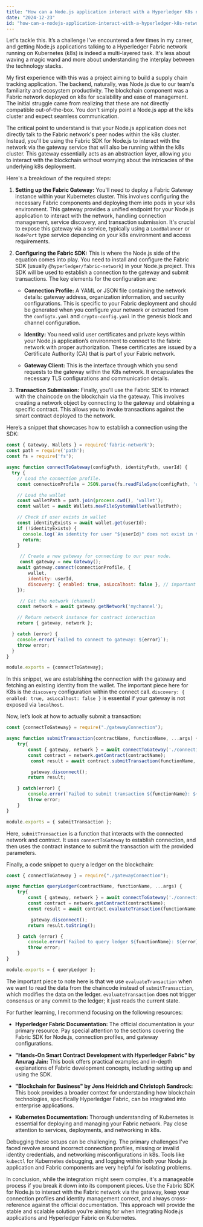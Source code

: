 ```yaml
---
title: "How can a Node.js application interact with a Hyperledger K8s network?"
date: "2024-12-23"
id: "how-can-a-nodejs-application-interact-with-a-hyperledger-k8s-network"
---
```


Let's tackle this. It’s a challenge I've encountered a few times in my career, and getting Node.js applications talking to a Hyperledger Fabric network running on Kubernetes (k8s) is indeed a multi-layered task. It's less about waving a magic wand and more about understanding the interplay between the technology stacks.

My first experience with this was a project aiming to build a supply chain tracking application. The backend, naturally, was Node.js due to our team's familiarity and ecosystem productivity. The blockchain component was a Fabric network deployed on k8s for scalability and ease of management. The initial struggle came from realizing that these are not directly compatible out-of-the-box. You don't simply point a Node.js app at the k8s cluster and expect seamless communication.

The critical point to understand is that your Node.js application does not directly talk to the Fabric network's peer nodes within the k8s cluster. Instead, you'll be using the Fabric SDK for Node.js to interact with the network via the gateway service that will also be running within the k8s cluster. This gateway essentially acts as an abstraction layer, allowing you to interact with the blockchain without worrying about the intricacies of the underlying k8s deployment.

Here's a breakdown of the required steps:

1.  **Setting up the Fabric Gateway:** You'll need to deploy a Fabric Gateway instance within your Kubernetes cluster. This involves configuring the necessary Fabric components and deploying them into pods in your k8s environment. This gateway provides a unified endpoint for your Node.js application to interact with the network, handling connection management, service discovery, and transaction submission. It's crucial to expose this gateway via a service, typically using a `LoadBalancer` or `NodePort` type service depending on your k8s environment and access requirements.

2.  **Configuring the Fabric SDK:** This is where the Node.js side of the equation comes into play. You need to install and configure the Fabric SDK (usually `@hyperledger/fabric-network`) in your Node.js project. This SDK will be used to establish a connection to the gateway and submit transactions. The key elements for the configuration are:

    *   **Connection Profile:** A YAML or JSON file containing the network details: gateway address, organization information, and security configurations. This is specific to your Fabric deployment and should be generated when you configure your network or extracted from the `configtx.yaml` and `crypto-config.yaml` in the genesis block and channel configuration.

    *   **Identity:** You need valid user certificates and private keys within your Node.js application’s environment to connect to the fabric network with proper authorization. These certificates are issued by a Certificate Authority (CA) that is part of your Fabric network.

    *   **Gateway Client:** This is the interface through which you send requests to the gateway within the K8s network. It encapsulates the necessary TLS configurations and communication details.

3.  **Transaction Submission:** Finally, you'll use the Fabric SDK to interact with the chaincode on the blockchain via the gateway. This involves creating a network object by connecting to the gateway and obtaining a specific contract. This allows you to invoke transactions against the smart contract deployed to the network.

Here’s a snippet that showcases how to establish a connection using the SDK:

```javascript
const { Gateway, Wallets } = require('fabric-network');
const path = require('path');
const fs = require('fs');

async function connectToGateway(configPath, identityPath, userId) {
  try {
    // Load the connection profile.
    const connectionProfile = JSON.parse(fs.readFileSync(configPath, 'utf8'));

    // Load the wallet
    const walletPath = path.join(process.cwd(), 'wallet');
    const wallet = await Wallets.newFileSystemWallet(walletPath);

    // Check if user exists in wallet
    const identityExists = await wallet.get(userId);
    if (!identityExists) {
      console.log(`An identity for user "${userId}" does not exist in the wallet`);
      return;
    }

     // Create a new gateway for connecting to our peer node.
     const gateway = new Gateway();
    await gateway.connect(connectionProfile, {
        wallet,
        identity: userId,
        discovery: { enabled: true, asLocalhost: false }, // important for k8s
    });

     // Get the network (channel)
    const network = await gateway.getNetwork('mychannel');

    // Return network instance for contract interaction
    return { gateway, network };

  } catch (error) {
    console.error(`Failed to connect to gateway: ${error}`);
    throw error;
  }
}

module.exports = {connectToGateway};
```
In this snippet, we are establishing the connection with the gateway and fetching an existing identity from the wallet. The important piece here for K8s is the `discovery` configuration within the connect call. `discovery: { enabled: true, asLocalhost: false }` is essential if your gateway is not exposed via `localhost`.

Now, let’s look at how to actually submit a transaction:

```javascript
const {connectToGateway} = require("./gatewayConnection");

async function submitTransaction(contractName, functionName, ...args) {
    try{
        const { gateway, network } = await connectToGateway('./connection.json', './wallet', 'user1');
        const contract = network.getContract(contractName);
         const result = await contract.submitTransaction(functionName, ...args);

         gateway.disconnect();
        return result;

    } catch(error) {
        console.error(`Failed to submit transaction ${functionName}: ${error}`);
        throw error;
    }
}

module.exports = { submitTransaction };
```
Here, `submitTransaction` is a function that interacts with the connected network and contract. It uses `connectToGateway` to establish connection, and then uses the contract instance to submit the transaction with the provided parameters.

Finally, a code snippet to query a ledger on the blockchain:

```javascript
const { connectToGateway } = require("./gatewayConnection");

async function queryLedger(contractName, functionName, ...args) {
    try{
        const { gateway, network } = await connectToGateway('./connection.json', './wallet', 'user1');
        const contract = network.getContract(contractName);
        const result = await contract.evaluateTransaction(functionName, ...args);

         gateway.disconnect();
        return result.toString();

    } catch (error) {
        console.error(`Failed to query ledger ${functionName}: ${error}`);
        throw error;
    }
}

module.exports = { queryLedger };
```
The important piece to note here is that we use `evaluateTransaction` when we want to read the data from the chaincode instead of `submitTransaction`, which modifies the data on the ledger. `evaluateTransaction` does not trigger consensus or any commit to the ledger; it just reads the current state.

For further learning, I recommend focusing on the following resources:

*   **Hyperledger Fabric Documentation:** The official documentation is your primary resource. Pay special attention to the sections covering the Fabric SDK for Node.js, connection profiles, and gateway configurations.

*   **"Hands-On Smart Contract Development with Hyperledger Fabric" by Anurag Jain:** This book offers practical examples and in-depth explanations of Fabric development concepts, including setting up and using the SDK.

*   **"Blockchain for Business" by Jens Heidrich and Christoph Sandrock:** This book provides a broader context for understanding how blockchain technologies, specifically Hyperledger Fabric, can be integrated into enterprise applications.

*   **Kubernetes Documentation:** Thorough understanding of Kubernetes is essential for deploying and managing your Fabric network. Pay close attention to services, deployments, and networking in k8s.

Debugging these setups can be challenging. The primary challenges I've faced revolve around incorrect connection profiles, missing or invalid identity credentials, and networking misconfigurations in k8s. Tools like `kubectl` for Kubernetes debugging, and logging within both your Node.js application and Fabric components are very helpful for isolating problems.

In conclusion, while the integration might seem complex, it's a manageable process if you break it down into its component pieces. Use the Fabric SDK for Node.js to interact with the Fabric network via the gateway, keep your connection profiles and identity management correct, and always cross-reference against the official documentation. This approach will provide the stable and scalable solution you're aiming for when integrating Node.js applications and Hyperledger Fabric on Kubernetes.
